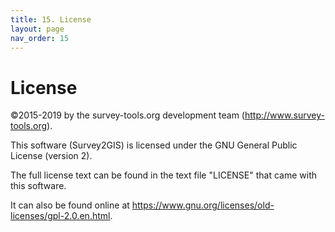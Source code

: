 ```yaml
---
title: 15. License
layout: page
nav_order: 15
---
```


# License

©2015-2019 by the survey-tools.org development team (http://www.survey-tools.org).

This software (Survey2GIS) is licensed under the GNU General Public License (version 2).

The full license text can be found in the text file "LICENSE" that came with this software.

It can also be found online at https://www.gnu.org/licenses/old-licenses/gpl-2.0.en.html.